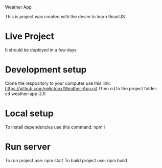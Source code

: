 
Weather App

This is project was created with the desire to learn ReactJS

# Live Project
 It should be deployed in a few days

# Development setup

Clone the respository to your computer use this link: https://github.com/gelintonx/Weather-App.git
Then cd to the project folder: cd weather-app-2.0

# Local setup

To install dependencies use this command: npm i

# Run server
To run project use: npm start
To build project use: npm build

